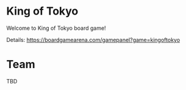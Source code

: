 # King of Tokyo

Welcome to King of Tokyo board game!

Details: https://boardgamearena.com/gamepanel?game=kingoftokyo

# Team
TBD